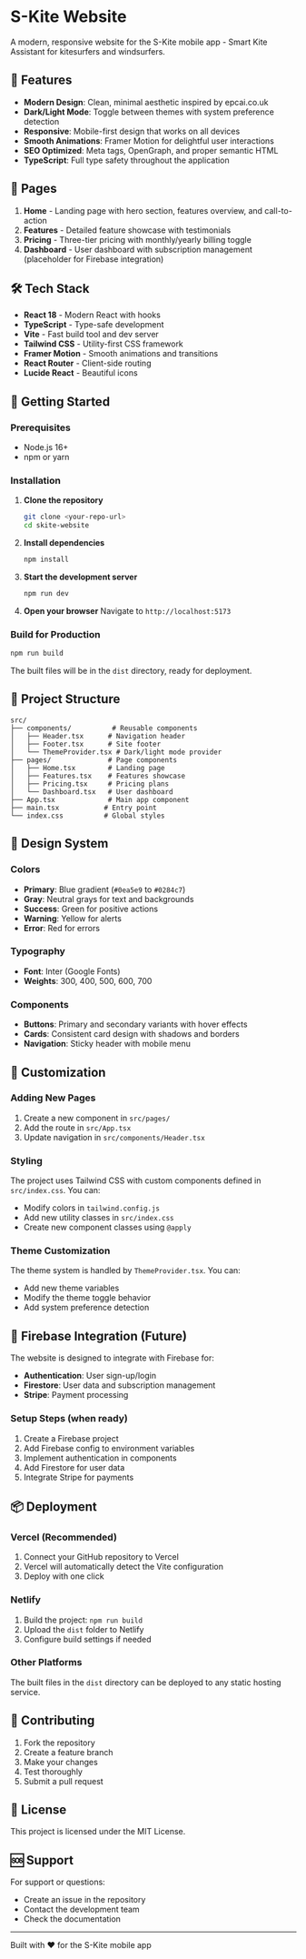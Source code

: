# S-Kite Website

A modern, responsive website for the S-Kite mobile app - Smart Kite Assistant for kitesurfers and windsurfers.

## 🚀 Features

- **Modern Design**: Clean, minimal aesthetic inspired by epcai.co.uk
- **Dark/Light Mode**: Toggle between themes with system preference detection
- **Responsive**: Mobile-first design that works on all devices
- **Smooth Animations**: Framer Motion for delightful user interactions
- **SEO Optimized**: Meta tags, OpenGraph, and proper semantic HTML
- **TypeScript**: Full type safety throughout the application

## 📱 Pages

1. **Home** - Landing page with hero section, features overview, and call-to-action
2. **Features** - Detailed feature showcase with testimonials
3. **Pricing** - Three-tier pricing with monthly/yearly billing toggle
4. **Dashboard** - User dashboard with subscription management (placeholder for Firebase integration)

## 🛠 Tech Stack

- **React 18** - Modern React with hooks
- **TypeScript** - Type-safe development
- **Vite** - Fast build tool and dev server
- **Tailwind CSS** - Utility-first CSS framework
- **Framer Motion** - Smooth animations and transitions
- **React Router** - Client-side routing
- **Lucide React** - Beautiful icons

## 🚀 Getting Started

### Prerequisites

- Node.js 16+ 
- npm or yarn

### Installation

1. **Clone the repository**
   ```bash
   git clone <your-repo-url>
   cd skite-website
   ```

2. **Install dependencies**
   ```bash
   npm install
   ```

3. **Start the development server**
   ```bash
   npm run dev
   ```

4. **Open your browser**
   Navigate to `http://localhost:5173`

### Build for Production

```bash
npm run build
```

The built files will be in the `dist` directory, ready for deployment.

## 📁 Project Structure

```
src/
├── components/          # Reusable components
│   ├── Header.tsx      # Navigation header
│   ├── Footer.tsx      # Site footer
│   └── ThemeProvider.tsx # Dark/light mode provider
├── pages/              # Page components
│   ├── Home.tsx        # Landing page
│   ├── Features.tsx    # Features showcase
│   ├── Pricing.tsx     # Pricing plans
│   └── Dashboard.tsx   # User dashboard
├── App.tsx             # Main app component
├── main.tsx           # Entry point
└── index.css          # Global styles
```

## 🎨 Design System

### Colors
- **Primary**: Blue gradient (`#0ea5e9` to `#0284c7`)
- **Gray**: Neutral grays for text and backgrounds
- **Success**: Green for positive actions
- **Warning**: Yellow for alerts
- **Error**: Red for errors

### Typography
- **Font**: Inter (Google Fonts)
- **Weights**: 300, 400, 500, 600, 700

### Components
- **Buttons**: Primary and secondary variants with hover effects
- **Cards**: Consistent card design with shadows and borders
- **Navigation**: Sticky header with mobile menu

## 🔧 Customization

### Adding New Pages

1. Create a new component in `src/pages/`
2. Add the route in `src/App.tsx`
3. Update navigation in `src/components/Header.tsx`

### Styling

The project uses Tailwind CSS with custom components defined in `src/index.css`. You can:

- Modify colors in `tailwind.config.js`
- Add new utility classes in `src/index.css`
- Create new component classes using `@apply`

### Theme Customization

The theme system is handled by `ThemeProvider.tsx`. You can:

- Add new theme variables
- Modify the theme toggle behavior
- Add system preference detection

## 🔌 Firebase Integration (Future)

The website is designed to integrate with Firebase for:

- **Authentication**: User sign-up/login
- **Firestore**: User data and subscription management
- **Stripe**: Payment processing

### Setup Steps (when ready)

1. Create a Firebase project
2. Add Firebase config to environment variables
3. Implement authentication in components
4. Add Firestore for user data
5. Integrate Stripe for payments

## 📦 Deployment

### Vercel (Recommended)

1. Connect your GitHub repository to Vercel
2. Vercel will automatically detect the Vite configuration
3. Deploy with one click

### Netlify

1. Build the project: `npm run build`
2. Upload the `dist` folder to Netlify
3. Configure build settings if needed

### Other Platforms

The built files in the `dist` directory can be deployed to any static hosting service.

## 🤝 Contributing

1. Fork the repository
2. Create a feature branch
3. Make your changes
4. Test thoroughly
5. Submit a pull request

## 📄 License

This project is licensed under the MIT License.

## 🆘 Support

For support or questions:
- Create an issue in the repository
- Contact the development team
- Check the documentation

---

Built with ❤️ for the S-Kite mobile app 